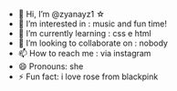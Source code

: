 - 👋 Hi, I’m @zyanayz1 ☆
- 👀 I’m interested in : music and fun time!
- 🌱 I’m currently learning : css e html
- 💞️ I’m looking to collaborate on :  nobody
- 📫 How to reach me : via instagram
- 😄 Pronouns: she
- ⚡ Fun fact: i love rose from blackpink 

<!---
zyanayz1/zyanayz1 is a ✨ special ✨ repository because its `README.md` (this file) appears on your GitHub profile.
You can click the Preview link to take a look at your changes.
--->
